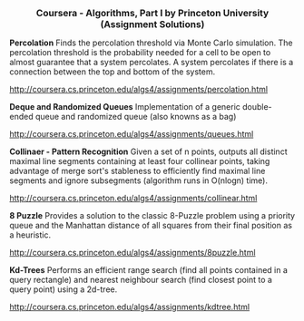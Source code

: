 <p align="center">
  <b><font size = "3">Coursera - Algorithms, Part I by Princeton University (Assignment Solutions)</font></b>
</p>

**Percolation**
Finds the percolation threshold via Monte Carlo simulation. The percolation threshold is the probability needed for a cell to be open to almost guarantee that a system percolates. A system percolates if there is a connection between the top and bottom of the system.

http://coursera.cs.princeton.edu/algs4/assignments/percolation.html

**Deque and Randomized Queues**
Implementation of a generic double-ended queue and randomized queue (also knowns as a bag)

http://coursera.cs.princeton.edu/algs4/assignments/queues.html

**Collinaer - Pattern Recognition**
Given a set of n points, outputs all distinct maximal line segments containing at least four collinear points, taking advantage of merge sort's stableness to efficiently find maximal line segments and ignore subsegments (algorithm runs in O(nlogn) time).

http://coursera.cs.princeton.edu/algs4/assignments/collinear.html

**8 Puzzle**
Provides a solution to the classic 8-Puzzle problem using a priority queue and the Manhattan distance of all squares from their final position as a heuristic.

http://coursera.cs.princeton.edu/algs4/assignments/8puzzle.html

**Kd-Trees**
Performs an efficient range search (find all points contained in a query rectangle) and nearest neighbour search (find closest point to a query point) using a 2d-tree.

http://coursera.cs.princeton.edu/algs4/assignments/kdtree.html
